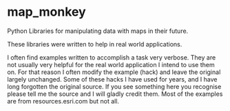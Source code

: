 map_monkey
==========

Python Libraries for manipulating data with maps in their future.

These libraries were written to help in real world applications.

I often find examples written to accomplish a task very verbose. They are not usually very helpful for the real world application I intend to use them on. For that reason I often modify the example (hack) and leave the original largely unchanged. Some of these hacks I have used for years, and I have long forgotten the original source. If you see something here you recognise please tell me the source and I will gladly credit them. Most of the examples are from resources.esri.com but not all. 
